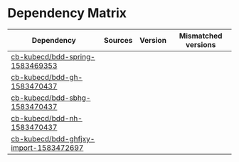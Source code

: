 # Dependency Matrix

Dependency | Sources | Version | Mismatched versions
---------- | ------- | ------- | -------------------
[cb-kubecd/bdd-spring-1583469353](https://github.com/cb-kubecd/bdd-spring-1583469353.git) |  | []() | 
[cb-kubecd/bdd-gh-1583470437](https://github.com/cb-kubecd/bdd-gh-1583470437.git) |  | []() | 
[cb-kubecd/bdd-sbhg-1583470437](https://github.com/cb-kubecd/bdd-sbhg-1583470437.git) |  | []() | 
[cb-kubecd/bdd-nh-1583470437](https://github.com/cb-kubecd/bdd-nh-1583470437.git) |  | []() | 
[cb-kubecd/bdd-ghfjxy-import-1583472697](https://github.com/cb-kubecd/bdd-ghfjxy-import-1583472697.git) |  | []() | 
